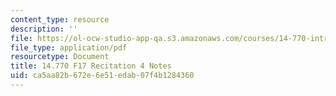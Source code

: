 ```yaml
---
content_type: resource
description: ''
file: https://ol-ocw-studio-app-qa.s3.amazonaws.com/courses/14-770-introduction-to-political-economy-fall-2017/ca5aa82b672e6e51edab07f4b1284360_MIT14_770F17_rec4.pdf
file_type: application/pdf
resourcetype: Document
title: 14.770 F17 Recitation 4 Notes
uid: ca5aa82b-672e-6e51-edab-07f4b1284360
---
```

